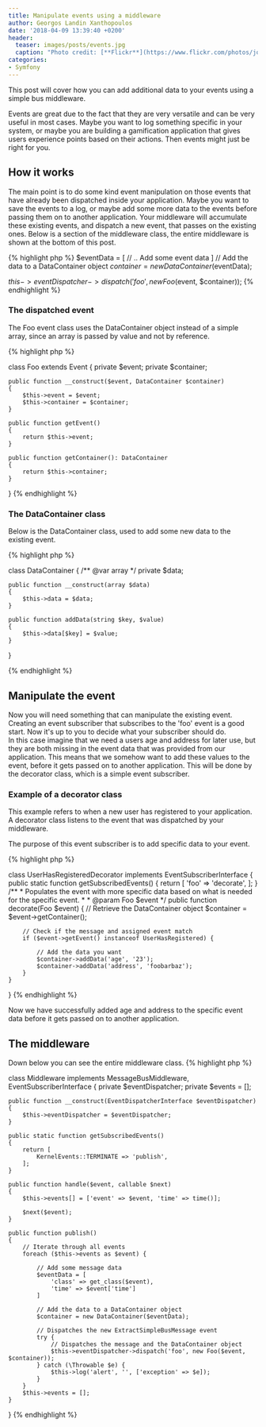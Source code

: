 ```yaml
---
title: Manipulate events using a middleware
author: Georgos Landin Xanthopoulos
date: '2018-04-09 13:39:40 +0200'
header:
  teaser: images/posts/events.jpg
  caption: "Photo credit: [**Flickr**](https://www.flickr.com/photos/jone_vasaitis/16022260923/in/photolist-qpQgXZ-asu2YH-63NQ3W-85Gk4g-aEUFCZ-4YvJCc-7pTvgs-7LmUC9-eHjnFV-8E6J8V-hXw713-5DudKc-4VxoHr-9PD8vo-8FHkig-bAACjP-6tpDjd-ab2WT-54tSFr-pqLvEd-dL7Ksg-24g6kGj-ov9pFN-aBQ4zJ-8byiTm-atRt3o-ygkPwT-6SfG7U-24BjkTY-WyZ1Jx-ejbULs-8HjSq7-65nqnz-6G5nvX-22K5Rei-yjR3d-sDFU8-abosaA-cSdMUo-vCuvY-4jKtyC-22wib-cd2Bm3-FkXEeW-6MucmN-dd9ak6-78nBuc-SFNBS8-YYf8G3-5RLXMQ)"
categories:
- Symfony
---
```


This post will cover how you can add additional data to your events using a simple bus middleware. 

Events are great due to the fact that they are very versatile and can be very useful in most cases.
Maybe you want to log something specific in your system, or maybe you are building a gamification application that gives
users experience points based on their actions. Then events might just be right for you. 

## How it works
The main point is to do some kind event manipulation on those events that have already been dispatched inside your application. 
Maybe you want to save the events to a log, or maybe add some more data to the events before passing them on to another 
application.
Your middleware will accumulate these existing events, and dispatch a new event, that passes on the existing ones.
Below is a section of the middleware class, the entire middleware is shown at the bottom of this post. 

{% highlight php %}
$eventData = [
    // .. Add some event data
]
// Add the data to a DataContainer object
$container = new DataContainer($eventData);

$this->eventDispatcher->dispatch('foo', new Foo($event, $container));
{% endhighlight %}

### The dispatched event
The Foo event class uses the DataContainer object instead of a
simple array, since an array is passed by value and not by reference.

{% highlight php %}

class Foo extends Event
{
    private $event;
    private $container;

    public function __construct($event, DataContainer $container)
    {
        $this->event = $event;
        $this->container = $container;
    }

    public function getEvent()
    {
        return $this->event;
    }

    public function getContainer(): DataContainer
    {
        return $this->container;
    }
}
{% endhighlight %}

### The DataContainer class
Below is the DataContainer class, used to add some new data to the existing event. 

{% highlight php %}

class DataContainer
{
    /** @var array */
    private $data;

    public function __construct(array $data)
    {
        $this->data = $data;
    }

    public function addData(string $key, $value)
    {
        $this->data[$key] = $value;
    }
}

{% endhighlight %}

## Manipulate the event
Now you will need something that can manipulate the existing event. Creating an event subscriber that subscribes to the 'foo'
event is a good start. Now it's up to you to decide what your subscriber should do.   
In this case imagine that we need a users age and address for later use, but they are both missing in the event data that
was provided from our application. This means that we somehow want to add these values to the event, before it gets passed
on to another application. This will be done by the decorator class, which is a simple event subscriber. 

### Example of a decorator class
This example refers to when a new user has registered to your application.
A decorator class listens to the event that was dispatched by your middleware. 

The purpose of this event subscriber is to add specific data to your event. 

{% highlight php %}

class UserHasRegisteredDecorator implements EventSubscriberInterface
{
    public static function getSubscribedEvents()
    {
        return [
            'foo' => 'decorate',
        ];
    }
    /**
     * Populates the event with more specific data based on what is needed for the specific event.
     *
     * @param Foo $event
     */
    public function decorate(Foo $event)
    {
        // Retrieve the DataContainer object
        $container = $event->getContainer();

        // Check if the message and assigned event match
        if ($event->getEvent() instanceof UserHasRegistered) {

            // Add the data you want
            $container->addData('age', '23');
            $container->addData('address', 'foobarbaz');
        }
    }
}
{% endhighlight %}

Now we have successfully added age and address to the specific event data before it gets passed on to another application. 

## The middleware
Down below you can see the entire middleware class. 
{% highlight php %}

class Middleware implements MessageBusMiddleware, EventSubscriberInterface
{
    private $eventDispatcher;
    private $events = [];

    public function __construct(EventDispatcherInterface $eventDispatcher)
    {
        $this->eventDispatcher = $eventDispatcher;
    }

    public static function getSubscribedEvents()
    {
        return [
            KernelEvents::TERMINATE => 'publish',
        ];
    }

    public function handle($event, callable $next)
    {
        $this->events[] = ['event' => $event, 'time' => time()];

        $next($event);
    }

    public function publish()
    {
        // Iterate through all events
        foreach ($this->events as $event) {

            // Add some message data
            $eventData = [
                'class' => get_class($event),
                'time' => $event['time']
            ]

            // Add the data to a DataContainer object
            $container = new DataContainer($eventData);

            // Dispatches the new ExtractSimpleBusMessage event
            try {
                // Dispatches the message and the DataContainer object
                $this->eventDispatcher->dispatch('foo', new Foo($event, $container));
            } catch (\Throwable $e) {
                $this->log('alert', '', ['exception' => $e]);
            }
        }
        $this->events = [];
    }
}
{% endhighlight %}